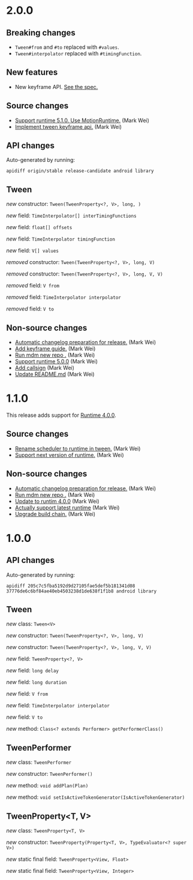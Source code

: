# 2.0.0

## Breaking changes

* `Tween#from` and `#to` replaced with `#values`.
* `Tween#interpolator` replaced with `#timingFunction`.

## New features

* New keyframe API. [See the spec.](https://material-motion.github.io/material-motion/starmap/specifications/plans/Tween)

## Source changes

* [Support runtime 5.1.0. Use MotionRuntime.](https://github.com/material-motion/family-tween-android/commit/d3ae3596388114f2795a3b557b47c559c331c0fb) (Mark Wei)
* [Implement tween keyframe api.](https://github.com/material-motion/family-tween-android/commit/52009fdd1079c9d4d8fcf9b16028daab114efd23) (Mark Wei)

## API changes

Auto-generated by running:

    apidiff origin/stable release-candidate android library

## Tween<V>

*new* constructor: `Tween(TweenProperty<?, V>, long, )`

*new* field: `TimeInterpolator[] interTimingFunctions`

*new* field: `float[] offsets`

*new* field: `TimeInterpolator timingFunction`

*new* field: `V[] values`

*removed* constructor: `Tween(TweenProperty<?, V>, long, V)`

*removed* constructor: `Tween(TweenProperty<?, V>, long, V, V)`

*removed* field: `V from`

*removed* field: `TimeInterpolator interpolator`

*removed* field: `V to`



## Non-source changes

* [Automatic changelog preparation for release.](https://github.com/material-motion/family-tween-android/commit/aadcc3246cd71edb1e35bab17107d7832ca24e54) (Mark Wei)
* [Add keyframe guide.](https://github.com/material-motion/family-tween-android/commit/191cecb714ee276fd93cb12adc5034e9ae1fb628) (Mark Wei)
* [Run mdm new repo .](https://github.com/material-motion/family-tween-android/commit/e4e57cc0087174de1754dfbc64c1844602dc101c) (Mark Wei)
* [Support runtime 5.0.0](https://github.com/material-motion/family-tween-android/commit/87ee2ff952c7ee487b532816fe558beadca23abd) (Mark Wei)
* [Add callsign](https://github.com/material-motion/family-tween-android/commit/d660a8079ebaa224bf8278fb419bb6834186b929) (Mark Wei)
* [Update README.md](https://github.com/material-motion/family-tween-android/commit/792977d9cbc0d38912b1d8db27ad168a493f9de6) (Mark Wei)


# 1.1.0

This release adds support for [Runtime 4.0.0](https://github.com/material-motion/material-motion-runtime-android/releases/tag/4.0.0).

## Source changes

* [Rename scheduler to runtime in tween.](https://github.com/material-motion/material-motion-family-tween-android/commit/c1f16309858a27b23a92572e0184ef8e86f187d5) (Mark Wei)
* [Support next version of runtime.](https://github.com/material-motion/material-motion-family-tween-android/commit/d37d699710a71da906f4f30f30fc956250135237) (Mark Wei)


## Non-source changes

* [Automatic changelog preparation for release.](https://github.com/material-motion/material-motion-family-tween-android/commit/68145ad59d3d4c2530ffef3df4ec7e665044e5a1) (Mark Wei)
* [Run mdm new repo .](https://github.com/material-motion/material-motion-family-tween-android/commit/497723d3afcef96049c6da0972b9ecf6bd5a0876) (Mark Wei)
* [Update to runtim 4.0.0](https://github.com/material-motion/material-motion-family-tween-android/commit/c37658d97f3da111b97330319dbd02d297bfb074) (Mark Wei)
* [Actually support latest runtime](https://github.com/material-motion/material-motion-family-tween-android/commit/754db8ed3f6ad2e341bcb4fe104e2d4b2fd85f1a) (Mark Wei)
* [Upgrade build chain.](https://github.com/material-motion/material-motion-family-tween-android/commit/d1f53911fa015e21070db9a82d44f913e1e81f6e) (Mark Wei)

# 1.0.0

## API changes

Auto-generated by running:

    apidiff 205c7c5fba5192d9d27105fae5def5b181341d08 37776de6c6bf84ae40eb4503238d1de638f1f1b8 android library


## Tween<V>

*new* class: `Tween<V>`

*new* constructor: `Tween(TweenProperty<?, V>, long, V)`

*new* constructor: `Tween(TweenProperty<?, V>, long, V, V)`

*new* field: `TweenProperty<?, V>`

*new* field: `long delay`

*new* field: `long duration`

*new* field: `V from`

*new* field: `TimeInterpolator interpolator`

*new* field: `V to`

*new* method: `Class<? extends Performer> getPerformerClass()`


## TweenPerformer

*new* class: `TweenPerformer`

*new* constructor: `TweenPerformer()`

*new* method: `void addPlan(Plan)`

*new* method: `void setIsActiveTokenGenerator(IsActiveTokenGenerator)`


## TweenProperty<T, V>

*new* class: `TweenProperty<T, V>`

*new* constructor: `TweenProperty(Property<T, V>, TypeEvaluator<? super V>)`

*new* static final field: `TweenProperty<View, Float>`

*new* static final field: `TweenProperty<View, Integer>`
